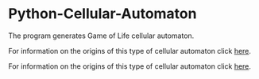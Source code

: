 # Python-Cellular-Automaton

The program generates Game of Life cellular automaton.

For information on the origins of this type of cellular automaton click [here](https://en.wikipedia.org/wiki/Conway%27s_Game_of_Life).


For information on the origins of this type of cellular automaton click <a href="https://en.wikipedia.org/wiki/Conway%27s_Game_of_Life" target="_blank">here</a>.
